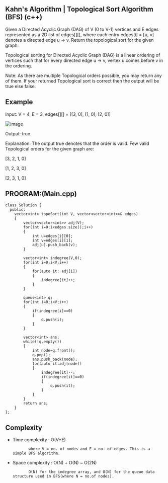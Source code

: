 ## Kahn's Algorithm | Topological Sort Algorithm (BFS) (c++)

Given a Directed Acyclic Graph (DAG) of V (0 to V-1) vertices and E edges represented as a 2D list of edges[][], where each entry edges[i] = [u, v] denotes a directed edge u -> v. Return the topological sort for the given graph.

Topological sorting for Directed Acyclic Graph (DAG) is a linear ordering of vertices such that for every directed edge u -> v, vertex u comes before v in the ordering.

Note: As there are multiple Topological orders possible, you may return any of them. If your returned Topological sort is correct then the output will be true else false.

## Example
Input: V = 4, E = 3, edges[][] = [[3, 0], [1, 0], [2, 0]]

![image](https://github.com/user-attachments/assets/892487ff-fec7-4427-9192-315dc289af0f)

Output: true

Explanation: The output true denotes that the order is valid. Few valid Topological orders for the given graph are:

[3, 2, 1, 0]

[1, 2, 3, 0]

[2, 3, 1, 0]
## PROGRAM:(Main.cpp)
```
class Solution {
  public:
    vector<int> topoSort(int V, vector<vector<int>>& edges) 
    {
        vector<vector<int>> adj(V);
        for(int i=0;i<edges.size();i++)
        {
            int u=edges[i][0];
            int v=edges[i][1];
            adj[u].push_back(v);
        }
        
        vector<int> indegree(V,0);
        for(int i=0;i<V;i++)
        {
            for(auto it: adj[i])
            {
                indegree[it]++;
            }
        }
        
        queue<int> q;
        for(int i=0;i<V;i++)
        {
            if(indegree[i]==0)
            {
                q.push(i);
            }
        }

        vector<int> ans;
        while(!q.empty())
        {
            int node=q.front();
            q.pop();
            ans.push_back(node);
            for(auto it:adj[node])
            {
                indegree[it]--;
                if(indegree[it]==0)
                {
                    q.push(it);
                }
            }
        }
        return ans;
    }
};
```
## Complexity
- Time complexity : O(V+E)
  
             where V = no. of nodes and E = no. of edges. This is a simple BFS algorithm.

- Space complexity : O(N) + O(N) ~ O(2N)

             O(N) for the indegree array, and O(N) for the queue data structure used in BFS(where N = no.of nodes).
